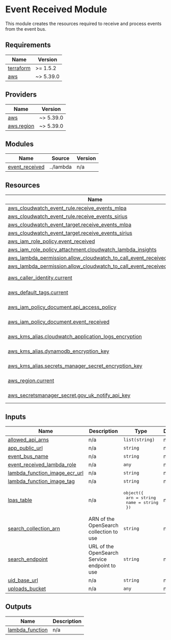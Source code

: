# Event Received Module

This module creates the resources required to receive and process events from the event bus.

<!-- BEGIN_TF_DOCS -->
## Requirements

| Name | Version |
|------|---------|
| <a name="requirement_terraform"></a> [terraform](#requirement\_terraform) | >= 1.5.2 |
| <a name="requirement_aws"></a> [aws](#requirement\_aws) | ~> 5.39.0 |

## Providers

| Name | Version |
|------|---------|
| <a name="provider_aws"></a> [aws](#provider\_aws) | ~> 5.39.0 |
| <a name="provider_aws.region"></a> [aws.region](#provider\_aws.region) | ~> 5.39.0 |

## Modules

| Name | Source | Version |
|------|--------|---------|
| <a name="module_event_received"></a> [event\_received](#module\_event\_received) | ../lambda | n/a |

## Resources

| Name | Type |
|------|------|
| [aws_cloudwatch_event_rule.receive_events_mlpa](https://registry.terraform.io/providers/hashicorp/aws/latest/docs/resources/cloudwatch_event_rule) | resource |
| [aws_cloudwatch_event_rule.receive_events_sirius](https://registry.terraform.io/providers/hashicorp/aws/latest/docs/resources/cloudwatch_event_rule) | resource |
| [aws_cloudwatch_event_target.receive_events_mlpa](https://registry.terraform.io/providers/hashicorp/aws/latest/docs/resources/cloudwatch_event_target) | resource |
| [aws_cloudwatch_event_target.receive_events_sirius](https://registry.terraform.io/providers/hashicorp/aws/latest/docs/resources/cloudwatch_event_target) | resource |
| [aws_iam_role_policy.event_received](https://registry.terraform.io/providers/hashicorp/aws/latest/docs/resources/iam_role_policy) | resource |
| [aws_iam_role_policy_attachment.cloudwatch_lambda_insights](https://registry.terraform.io/providers/hashicorp/aws/latest/docs/resources/iam_role_policy_attachment) | resource |
| [aws_lambda_permission.allow_cloudwatch_to_call_event_received_mlpa](https://registry.terraform.io/providers/hashicorp/aws/latest/docs/resources/lambda_permission) | resource |
| [aws_lambda_permission.allow_cloudwatch_to_call_event_received_sirius](https://registry.terraform.io/providers/hashicorp/aws/latest/docs/resources/lambda_permission) | resource |
| [aws_caller_identity.current](https://registry.terraform.io/providers/hashicorp/aws/latest/docs/data-sources/caller_identity) | data source |
| [aws_default_tags.current](https://registry.terraform.io/providers/hashicorp/aws/latest/docs/data-sources/default_tags) | data source |
| [aws_iam_policy_document.api_access_policy](https://registry.terraform.io/providers/hashicorp/aws/latest/docs/data-sources/iam_policy_document) | data source |
| [aws_iam_policy_document.event_received](https://registry.terraform.io/providers/hashicorp/aws/latest/docs/data-sources/iam_policy_document) | data source |
| [aws_kms_alias.cloudwatch_application_logs_encryption](https://registry.terraform.io/providers/hashicorp/aws/latest/docs/data-sources/kms_alias) | data source |
| [aws_kms_alias.dynamodb_encryption_key](https://registry.terraform.io/providers/hashicorp/aws/latest/docs/data-sources/kms_alias) | data source |
| [aws_kms_alias.secrets_manager_secret_encryption_key](https://registry.terraform.io/providers/hashicorp/aws/latest/docs/data-sources/kms_alias) | data source |
| [aws_region.current](https://registry.terraform.io/providers/hashicorp/aws/latest/docs/data-sources/region) | data source |
| [aws_secretsmanager_secret.gov_uk_notify_api_key](https://registry.terraform.io/providers/hashicorp/aws/latest/docs/data-sources/secretsmanager_secret) | data source |

## Inputs

| Name | Description | Type | Default | Required |
|------|-------------|------|---------|:--------:|
| <a name="input_allowed_api_arns"></a> [allowed\_api\_arns](#input\_allowed\_api\_arns) | n/a | `list(string)` | n/a | yes |
| <a name="input_app_public_url"></a> [app\_public\_url](#input\_app\_public\_url) | n/a | `string` | n/a | yes |
| <a name="input_event_bus_name"></a> [event\_bus\_name](#input\_event\_bus\_name) | n/a | `string` | n/a | yes |
| <a name="input_event_received_lambda_role"></a> [event\_received\_lambda\_role](#input\_event\_received\_lambda\_role) | n/a | `any` | n/a | yes |
| <a name="input_lambda_function_image_ecr_url"></a> [lambda\_function\_image\_ecr\_url](#input\_lambda\_function\_image\_ecr\_url) | n/a | `string` | n/a | yes |
| <a name="input_lambda_function_image_tag"></a> [lambda\_function\_image\_tag](#input\_lambda\_function\_image\_tag) | n/a | `string` | n/a | yes |
| <a name="input_lpas_table"></a> [lpas\_table](#input\_lpas\_table) | n/a | <pre>object({<br>    arn  = string<br>    name = string<br>  })</pre> | n/a | yes |
| <a name="input_search_collection_arn"></a> [search\_collection\_arn](#input\_search\_collection\_arn) | ARN of the OpenSearch collection to use | `string` | n/a | yes |
| <a name="input_search_endpoint"></a> [search\_endpoint](#input\_search\_endpoint) | URL of the OpenSearch Service endpoint to use | `string` | n/a | yes |
| <a name="input_uid_base_url"></a> [uid\_base\_url](#input\_uid\_base\_url) | n/a | `string` | n/a | yes |
| <a name="input_uploads_bucket"></a> [uploads\_bucket](#input\_uploads\_bucket) | n/a | `any` | n/a | yes |

## Outputs

| Name | Description |
|------|-------------|
| <a name="output_lambda_function"></a> [lambda\_function](#output\_lambda\_function) | n/a |
<!-- END_TF_DOCS -->
